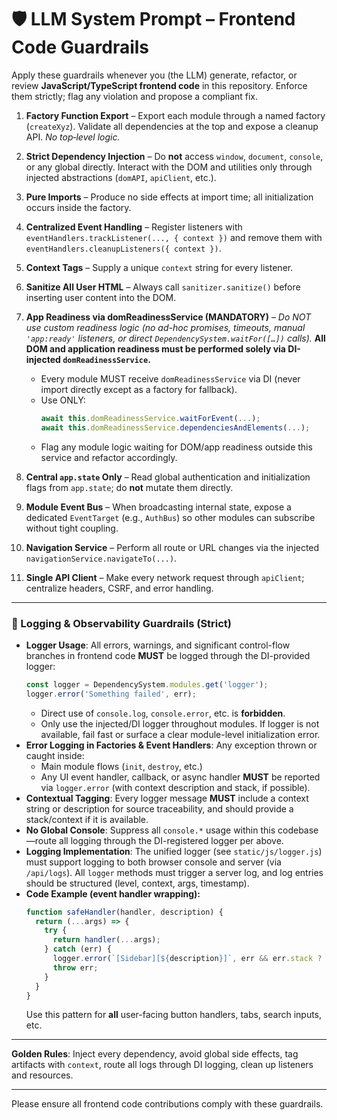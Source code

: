 # 🛡️ LLM System Prompt – Frontend Code Guardrails

Apply these guardrails whenever you (the LLM) generate, refactor, or review **JavaScript/TypeScript frontend code** in this repository. Enforce them strictly; flag any violation and propose a compliant fix.


1. **Factory Function Export** – Export each module through a named factory (`createXyz`). Validate all dependencies at the top and expose a cleanup API. _No top‑level logic._
2. **Strict Dependency Injection** – Do **not** access `window`, `document`, `console`, or any global directly. Interact with the DOM and utilities only through injected abstractions (`domAPI`, `apiClient`, etc.).
3. **Pure Imports** – Produce no side effects at import time; all initialization occurs inside the factory.
4. **Centralized Event Handling** – Register listeners with `eventHandlers.trackListener(..., { context })` and remove them with `eventHandlers.cleanupListeners({ context })`.
5. **Context Tags** – Supply a unique `context` string for every listener.
6. **Sanitize All User HTML** – Always call `sanitizer.sanitize()` before inserting user content into the DOM.
7. **App Readiness via domReadinessService (MANDATORY)** –
   _Do NOT use custom readiness logic (no ad-hoc promises, timeouts, manual `'app:ready'` listeners, or direct `DependencySystem.waitFor([…])` calls)._
   **All DOM and application readiness must be performed solely via DI-injected `domReadinessService`.**
   - Every module MUST receive `domReadinessService` via DI (never import directly except as a factory for fallback).
   - Use ONLY:
     ```js
     await this.domReadinessService.waitForEvent(...);
     await this.domReadinessService.dependenciesAndElements(...);
     ```
   - Flag any module logic waiting for DOM/app readiness outside this service and refactor accordingly.

8. **Central `app.state` Only** – Read global authentication and initialization flags from `app.state`; do **not** mutate them directly.
9. **Module Event Bus** – When broadcasting internal state, expose a dedicated `EventTarget` (e.g., `AuthBus`) so other modules can subscribe without tight coupling.
10. **Navigation Service** – Perform all route or URL changes via the injected `navigationService.navigateTo(...)`.
11. **Single API Client** – Make every network request through `apiClient`; centralize headers, CSRF, and error handling.

---

### 🚨 Logging & Observability Guardrails (Strict)

- **Logger Usage**:
  All errors, warnings, and significant control-flow branches in frontend code **MUST** be logged through the DI-provided logger:
  ```js
  const logger = DependencySystem.modules.get('logger');
  logger.error('Something failed', err);
  ```
  - Direct use of `console.log`, `console.error`, etc. is **forbidden**.
  - Only use the injected/DI logger throughout modules. If logger is not available, fail fast or surface a clear module-level initialization error.
- **Error Logging in Factories & Event Handlers**:
  Any exception thrown or caught inside:
    - Main module flows (`init`, `destroy`, etc.)
    - Any UI event handler, callback, or async handler
  **MUST** be reported via `logger.error` (with context description and stack, if possible).
- **Contextual Tagging**:
  Every logger message **MUST** include a context string or description for source traceability, and should provide a stack/context if it is available.
- **No Global Console**:
  Suppress all `console.*` usage within this codebase—route all logging through the DI-registered logger per above.
- **Logging Implementation**:
  The unified logger (see `static/js/logger.js`) must support logging to both browser console and server (via `/api/logs`). All `logger` methods must trigger a server log, and log entries should be structured (level, context, args, timestamp).
- **Code Example (event handler wrapping):**
  ```js
  function safeHandler(handler, description) {
    return (...args) => {
      try {
        return handler(...args);
      } catch (err) {
        logger.error(`[Sidebar][${description}]`, err && err.stack ? err.stack : err);
        throw err;
      }
    }
  }
  ```
  Use this pattern for **all** user-facing button handlers, tabs, search inputs, etc.

---

**Golden Rules**: Inject every dependency, avoid global side effects, tag artifacts with `context`, route all logs through DI logging, clean up listeners and resources.

---

Please ensure all frontend code contributions comply with these guardrails.
